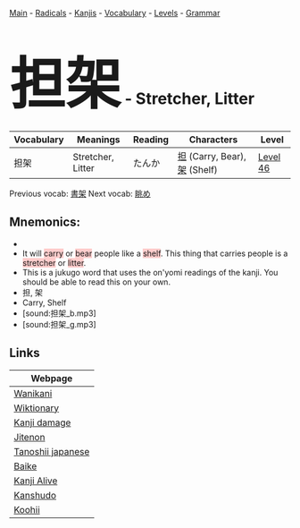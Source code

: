 <style> bigfont {font-size: 100px}</style>
[Main](../README.md) -
[Radicals](../radicals.md) -
[Kanjis](../kanjis.md) -
[Vocabulary](../vocabulary.md) -
[Levels](../levels.md) -
[Grammar](../grammar.md)
# <bigfont> 担架</bigfont> - Stretcher, Litter 

| Vocabulary | Meanings | Reading | Characters | Level |
| --- | --- | --- | --- | --- |
| 担架 | Stretcher, Litter | たんか |  [担](../kanjis/担.md) (Carry, Bear), [架](../kanjis/架.md) (Shelf) | [Level 46](../levels/wk_level46.md) |

Previous vocab: [書架](書架.md) Next vocab: [眺め](眺め.md) 

## Mnemonics:

* 
* It will <span style="background-color:#ffcccb"> carry</span> or <span style="background-color:#ffcccb"> bear</span> people like a <span style="background-color:#ffcccb"> shelf</span>. This thing that carries people is a <span style="background-color:#ffcccb"> stretcher</span> or <span style="background-color:#ffcccb"> litter</span>.
* This is a jukugo word that uses the on'yomi readings of the kanji. You should be able to read this on your own.
* 担, 架
* Carry, Shelf
* [sound:担架_b.mp3]
* [sound:担架_g.mp3]


## Links 

| Webpage |
| --- |
| [Wanikani          ](https://www.wanikani.com/kanji/担架) |
| [Wiktionary        ](https://en.wiktionary.org/wiki/担架) |
| [Kanji damage      ](http://www.kanjidamage.com/kanji/search?utf8=✓&q=担架) |
| [Jitenon           ](https://jitenon.com/kanji/担架) |
| [Tanoshii japanese ](https://www.tanoshiijapanese.com/dictionary/kanji.cfm?k=担架) |
| [Baike             ](https://baike.baidu.com/item/担架) |
| [Kanji Alive       ](https://app.kanjialive.com/担架) |
| [Kanshudo          ](https://www.kanshudo.com/searchmn?q=担架) |
| [Koohii            ](https://kanji.koohii.com/study/kanji/担架) |

